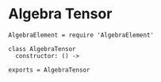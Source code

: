 Algebra Tensor
==============

    AlgebraElement = require 'AlgebraElement'

    class AlgebraTensor
      constructor: () ->

    exports = AlgebraTensor

